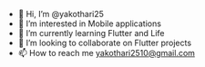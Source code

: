 - 👋 Hi, I’m @yakothari25
- 👀 I’m interested in Mobile applications
- 🌱 I’m currently learning Flutter and Life
- 💞️ I’m looking to collaborate on Flutter projects
- 📫 How to reach me yakothari2510@gmail.com

<!---
yakothari25/yakothari25 is a ✨ special ✨ repository because its `README.md` (this file) appears on your GitHub profile.
You can click the Preview link to take a look at your changes.
--->
